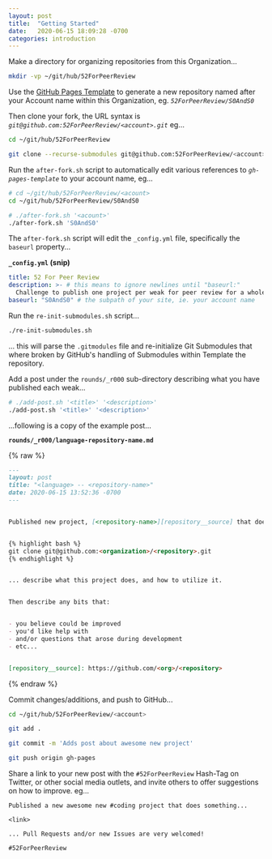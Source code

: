 ```yaml
---
layout: post
title:  "Getting Started"
date:   2020-06-15 18:09:28 -0700
categories: introduction
---
```




Make a directory for organizing repositories from this Organization...


```bash
mkdir -vp ~/git/hub/52ForPeerReview
```


Use the [GitHub Pages Template][repository__template] to generate a new repository named after your Account name within this Organization, eg. _`52ForPeerReview/S0AndS0`_


Then clone your fork, the URL syntax is _`git@github.com:52ForPeerReview/<account>.git`_ eg...


```bash
cd ~/git/hub/52ForPeerReview

git clone --recurse-submodules git@github.com:52ForPeerReview/<account>.git
```


Run the `after-fork.sh` script to automatically edit various references to _`gh-pages-template`_ to your account name, eg...


```bash
# cd ~/git/hub/52ForPeerReview/<acount>
cd ~/git/hub/52ForPeerReview/S0AndS0

# ./after-fork.sh '<acount>'
./after-fork.sh 'S0AndS0'
```


The `after-fork.sh` script will edit the `_config.yml` file, specifically the `baseurl` property...


**`_config.yml` (snip)**


```yaml
title: 52 For Peer Review
description: >- # this means to ignore newlines until "baseurl:"
  Challenge to publish one project per weak for peer review for a whole year.
baseurl: "S0AndS0" # the subpath of your site, ie. your account name
```


Run the `re-init-submodules.sh` script...


```bash
./re-init-submodules.sh
```


... this will parse the `.gitmodules` file and re-initialize Git Submodules that where broken by GitHub's handling of Submodules within Template the repository.


Add a post under the `rounds/_r000` sub-directory describing what you have published each weak...


```bash
# ./add-post.sh '<title>' '<description>'
./add-post.sh '<title>' '<description>'
```


...following is a copy of the example post...


**`rounds/_r000/language-repository-name.md`**


{% raw %}
```markdown
---
layout: post
title: "<language> -- <repository-name>"
date: 2020-06-15 13:52:36 -0700
---


Published new project, [<repository-name>][repository__source] that does stuff...


{% highlight bash %}
git clone git@github.com:<organization>/<repository>.git
{% endhighlight %}


... describe what this project does, and how to utilize it.


Then describe any bits that:


- you believe could be improved
- you'd like help with
- and/or questions that arose during development
- etc...


[repository__source]: https://github.com/<org>/<repository>
```
{% endraw %}


Commit changes/additions, and push to GitHub...


```bash
cd ~/git/hub/52ForPeerReview/<account>

git add .

git commit -m 'Adds post about awesome new project'

git push origin gh-pages
```


Share a link to your new post with the `#52ForPeerReview` Hash-Tag on Twitter, or other social media outlets, and invite others to offer suggestions on how to improve. eg...


```tweet
Published a new awesome new #coding project that does something...

<link>

... Pull Requests and/or new Issues are very welcomed!

#52ForPeerReview
```



[repository__template]: https://github.com/52ForPeerReview/gh-pages-template/generate
